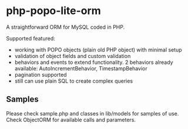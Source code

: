 php-popo-lite-orm
=================

A straightforward ORM for MySQL coded in PHP.

Supported featured:

* working with POPO objects (plain old PHP object) with minimal setup
* validation of object fields and custom validation
* behaviors and events to extend functionality. 2 behaviors already available: AutoIncrementBehavior, TimestampBehavior
* pagination supported
* still can use plain SQL to create complex queries


Samples
-------

Please check sample.php and classes in lib/models for samples of use. Check ObjectORM for available calls and parameters.